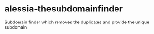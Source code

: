 # alessia-thesubdomainfinder
Subdomain finder which removes the duplicates and provide the unique subdomain
